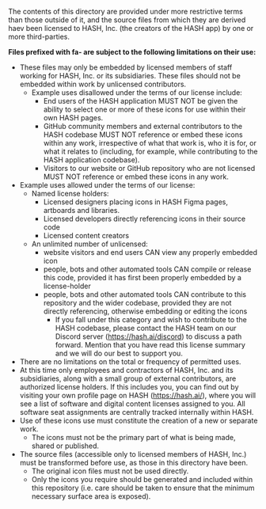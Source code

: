 The contents of this directory are provided under more restrictive terms than those outside of it, and the source files from which they are derived haev been licensed to HASH, Inc. (the creators of the HASH app) by one or more third-parties.

**Files prefixed with fa- are subject to the following limitations on their use:**
- These files may only be embedded by licensed members of staff working for HASH, Inc. or its subsidiaries. These files should not be embedded within work by unlicensed contributors.
  - Example uses disallowed under the terms of our license include:
    - End users of the HASH application MUST NOT be given the ability to select one or more of these icons for use within their own HASH pages.
    - GitHub community members and external contributors to the HASH codebase MUST NOT reference or embed these icons within any work, irrespective of what that work is, who it is for, or what it relates to (including, for example, while contributing to the HASH application codebase).
    - Visitors to our website or GitHub repository who are not licensed MUST NOT reference or embed these icons in any work.
 - Example uses allowed under the terms of our license:
    - Named license holders:
      - Licensed designers placing icons in HASH Figma pages, artboards and libraries.
      - Licensed developers directly referencing icons in their source code
      - Licensed content creators
    - An unlimited number of unlicensed:
      - website visitors and end users CAN view any properly embedded icon
      - people, bots and other automated tools CAN compile or release this code, provided it has first been properly embedded by a license-holder
      - people, bots and other automated tools CAN contribute to this repository and the wider codebase, provided they are not directly referencing, otherwise embedding or editing the icons
        - If you fall under this category and wish to contribute to the HASH codebase, please contact the HASH team on our Discord server (https://hash.ai/discord) to discuss a path forward. Mention that you have read this license summary and we will do our best to support you.
- There are no limitations on the total or frequency of permitted uses.
- At this time only employees and contractors of HASH, Inc. and its subsidiaries, along with a small group of external contributors, are authorized license holders. If this includes you, you can find out by visiting your own profile page on HASH (https://hash.ai/), where you will see a list of software and digital content licenses assigned to you. All software seat assignments are centrally tracked internally within HASH.
- Use of these icons use must constitute the creation of a new or separate work.
  - The icons must not be the primary part of what is being made, shared or published.
- The source files (accessible only to licensed members of HASH, Inc.) must be transformed before use, as those in this directory have been.
  - The original icon files must not be used directly.
  - Only the icons you require should be generated and included within this repository (i.e.  care should be taken to ensure that the minimum necessary surface area is exposed).
